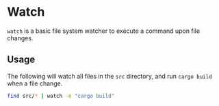 # Watch

`watch` is a basic file system watcher to execute a command upon file changes.

## Usage 

The following will watch all files in the `src` directory, and run `cargo build` when a file change.

```sh
find src/* | watch -e "cargo build"
```